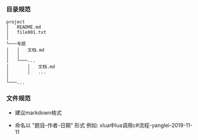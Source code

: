 ### 目录规范 ###

```
project
│   README.md
│   file001.txt    
│
└───专题
│   │   文档.md
│   │   
│   └───...
│       │   文档.md
│       │   ...
│        
└───...

```

### 文件规范 ###

+ 建议markdown格式

+ 命名以 "题目-作者-日期" 形式 例如: xlua中lua调用c#流程-yanglei-2019-11-11



